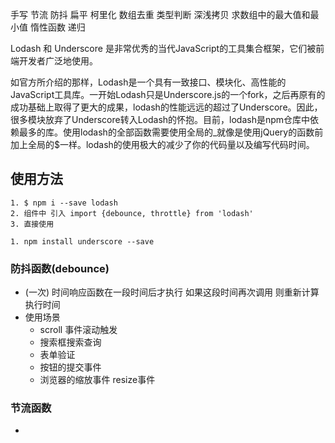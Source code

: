 手写 节流 防抖 扁平 柯里化 数组去重  类型判断  深浅拷贝  求数组中的最大值和最小值 惰性函数 递归

Lodash 和 Underscore 是非常优秀的当代JavaScript的工具集合框架，它们被前端开发者广泛地使用。

如官方所介绍的那样，Lodash是一个具有一致接口、模块化、高性能的JavaScript工具库。一开始Lodash只是Underscore.js的一个fork，之后再原有的成功基础上取得了更大的成果，lodash的性能远远的超过了Underscore。因此，很多模块放弃了Underscore转入Lodash的怀抱。目前，lodash是npm仓库中依赖最多的库。使用lodash的全部函数需要使用全局的_就像是使用jQuery的函数前加上全局的$一样。lodash的使用极大的减少了你的代码量以及编写代码时间。

## 使用方法
```
1. $ npm i --save lodash
2. 组件中 引入 import {debounce, throttle} from 'lodash'
3. 直接使用

1. npm install underscore --save
```

### 防抖函数(debounce)
- (一次) 时间响应函数在一段时间后才执行 如果这段时间再次调用 则重新计算执行时间 
- 使用场景
    - scroll 事件滚动触发
    - 搜索框搜索查询
    - 表单验证
    - 按钮的提交事件
    - 浏览器的缩放事件  resize事件


### 节流函数
- 